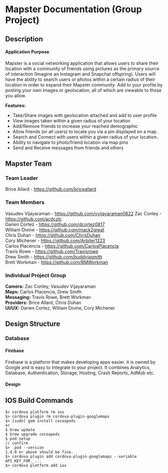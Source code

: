 # Mapster Documentation (Group Project)

## Description
#### Application Purpose
Mapster is a social networking application that allows users to share their location with a community of friends using pictures as the primary source of interaction (Imagine an Instagram and Snapchat offspring). Users will have the ability to search users or photos within a certain radius of their location in order to expand their Mapster community. Add to your profile by posting your own images or geolocation, all of which are viewable to those you allow.

**Features:**
* Take/Share images with geolocation attached and add to user profile
* View images taken within a given radius of your location
* Add/Remove friends to increase your reached demographic
* Allow friends (or all users) to locate you via a pin displayed on a map.
* Search and Connect with users within a given radius of your location.
* Ability to navigate to photo/friend location via map pins
* Send and Receive messages from friends and others

## Mapster Team
### Team Leader
Brice Allard - https://github.com/briceallard  
### Team Members
Vasudev Vijayaraman - https://github.com/vvijayaraman0822 
Zac Conley - https://github.com/acdczlc  
Darien Cortez - https://github.com/dcortez0817  
William Divine - https://github.com/mack2great  
Chris Duhan - https://github.com/ChrisDuhan  
Cory Michener - https://github.com/Arbiter1223  
Carlos Placencia - https://github.com/CarlosPlacencia  
Travis Rowe - https://github.com/Travisrowe  
Drew Smith - https://github.com/buddyjasmith   
Brett Workman - https://github.com/BMWorkman  

### Individual Project Group
**Camera:** Zac Conley, Vasudev Vijayaraman  
**Maps:** Carlos Placencia, Drew Smith  
**Messaging:** Travis Rowe, Brett Workman  
**Providers:** Brice Allard, Chris Duhan  
**UI/UX:** Darien Cortez, William Divine, Cory Michener

## Design Structure
### Database
#### Firebase
Firebase is a platform that makes developing apps easier. it is owned by Google and is easy to Integrate to your project. It combines Analytics, Database, Authentication, Storage, Hosting, Crash Reports, AdMob etc.

#### Design

## IOS Build Commands
```
$> cordova platform rm ios
$> cordova plugin rm cordova-plugin-googlemaps
$> [sudo] gem install cocoapods
or
$ brew update
$ brew upgrade cocoapods
$ pod setup
// confirm
$>  pod --version
1.4.0 or above should be fine.
$> cordova plugin add cordova-plugin-googlemaps --variable API_KEY_FOR_ ...
$> cordova platform add ios
```
